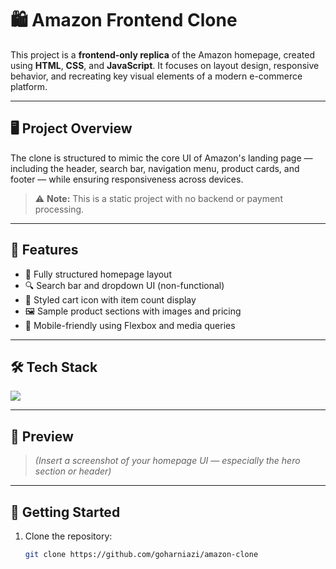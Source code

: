 # 🛍️ Amazon Frontend Clone

This project is a **frontend-only replica** of the Amazon homepage, created using **HTML**, **CSS**, and **JavaScript**. It focuses on layout design, responsive behavior, and recreating key visual elements of a modern e-commerce platform.

---

## 🖥️ Project Overview

The clone is structured to mimic the core UI of Amazon's landing page — including the header, search bar, navigation menu, product cards, and footer — while ensuring responsiveness across devices.

> ⚠️ **Note:** This is a static project with no backend or payment processing.

---

## 🔧 Features

- 🧱 Fully structured homepage layout
- 🔍 Search bar and dropdown UI (non-functional)
- 🛒 Styled cart icon with item count display
- 🖼️ Sample product sections with images and pricing
- 📱 Mobile-friendly using Flexbox and media queries

---

## 🛠️ Tech Stack

<p>
  <img src="https://skillicons.dev/icons?i=html,css,js,vscode,git,github" />
</p>

---

## 📸 Preview

> *(Insert a screenshot of your homepage UI — especially the hero section or header)*

---

## 🚀 Getting Started

1. Clone the repository:
   ```bash
   git clone https://github.com/goharniazi/amazon-clone

